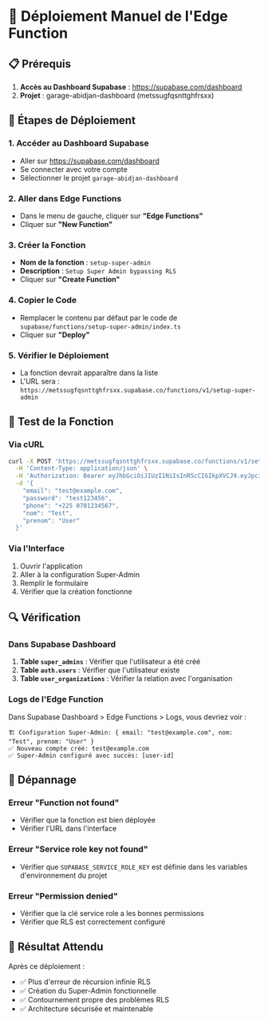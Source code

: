 # 🚀 Déploiement Manuel de l'Edge Function

## 📋 Prérequis

1. **Accès au Dashboard Supabase** : https://supabase.com/dashboard
2. **Projet** : garage-abidjan-dashboard (metssugfqsnttghfrsxx)

## 🔧 Étapes de Déploiement

### 1. Accéder au Dashboard Supabase

- Aller sur https://supabase.com/dashboard
- Se connecter avec votre compte
- Sélectionner le projet `garage-abidjan-dashboard`

### 2. Aller dans Edge Functions

- Dans le menu de gauche, cliquer sur **"Edge Functions"**
- Cliquer sur **"New Function"**

### 3. Créer la Fonction

- **Nom de la fonction** : `setup-super-admin`
- **Description** : `Setup Super Admin bypassing RLS`
- Cliquer sur **"Create Function"**

### 4. Copier le Code

- Remplacer le contenu par défaut par le code de `supabase/functions/setup-super-admin/index.ts`
- Cliquer sur **"Deploy"**

### 5. Vérifier le Déploiement

- La fonction devrait apparaître dans la liste
- L'URL sera : `https://metssugfqsnttghfrsxx.supabase.co/functions/v1/setup-super-admin`

## 🧪 Test de la Fonction

### Via cURL
```bash
curl -X POST 'https://metssugfqsnttghfrsxx.supabase.co/functions/v1/setup-super-admin' \
  -H 'Content-Type: application/json' \
  -H 'Authorization: Bearer eyJhbGciOiJIUzI1NiIsInR5cCI6IkpXVCJ9.eyJpc3MiOiJzdXBhYmFzZSIsInJlZiI6Im1ldHNzdWdmcXNudHRnaGZyc3h4Iiwicm9sZSI6ImFub24iLCJpYXQiOjE3NTI4NDk5NjEsImV4cCI6MjA2ODQyNTk2MX0.Vc0yDgzSe6iAfgUHezVKQMm4qvzMRRjCIrTTndpE1k8' \
  -d '{
    "email": "test@example.com",
    "password": "test123456",
    "phone": "+225 0701234567",
    "nom": "Test",
    "prenom": "User"
  }'
```

### Via l'Interface
1. Ouvrir l'application
2. Aller à la configuration Super-Admin
3. Remplir le formulaire
4. Vérifier que la création fonctionne

## 🔍 Vérification

### Dans Supabase Dashboard
1. **Table `super_admins`** : Vérifier que l'utilisateur a été créé
2. **Table `auth.users`** : Vérifier que l'utilisateur existe
3. **Table `user_organizations`** : Vérifier la relation avec l'organisation

### Logs de l'Edge Function
Dans Supabase Dashboard > Edge Functions > Logs, vous devriez voir :
```
🏗️ Configuration Super-Admin: { email: "test@example.com", nom: "Test", prenom: "User" }
✅ Nouveau compte créé: test@example.com
✅ Super-Admin configuré avec succès: [user-id]
```

## 🚨 Dépannage

### Erreur "Function not found"
- Vérifier que la fonction est bien déployée
- Vérifier l'URL dans l'interface

### Erreur "Service role key not found"
- Vérifier que `SUPABASE_SERVICE_ROLE_KEY` est définie dans les variables d'environnement du projet

### Erreur "Permission denied"
- Vérifier que la clé service role a les bonnes permissions
- Vérifier que RLS est correctement configuré

## 🎉 Résultat Attendu

Après ce déploiement :
- ✅ Plus d'erreur de récursion infinie RLS
- ✅ Création du Super-Admin fonctionnelle
- ✅ Contournement propre des problèmes RLS
- ✅ Architecture sécurisée et maintenable
